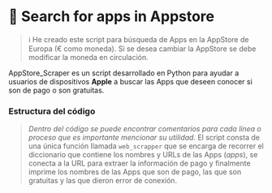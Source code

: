 # 📲 Search for apps in Appstore
> ℹ️ He creado este script para búsqueda de Apps en la AppStore de Europa (€ como moneda). Si se desea cambiar la AppStore se debe modificar la moneda en circulación.

AppStore_Scraper es un script desarrollado en Python para ayudar a usuarios de dispositivos **Apple** a buscar las Apps que deseen conocer si son de pago o son gratuitas.

### Estructura del código
> *Dentro del código se puede encontrar comentarios para cada línea o proceso que es importante mencionar su utilidad.*
El script consta de una única función llamada `web_scrapper` que se encarga de recorrer el diccionario que contiene los nombres y URLs de las Apps (*apps*), se conecta a la URL para extraer la información de pago y finalmente imprime los nombres de las Apps que son de pago, las que son gratuitas y las que dieron error de conexión.
